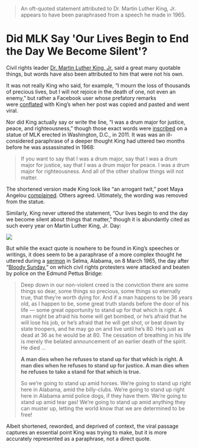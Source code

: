 > An oft-quoted statement attributed to Dr. Martin Luther King, Jr. appears to have been paraphrased from a speech he made in 1965.

# Did MLK Say 'Our Lives Begin to End the Day We Become Silent'?
Civil rights leader [Dr. Martin Luther King, Jr.](http://www.nobelprize.org/nobel_prizes/peace/laureates/1964/king-bio.html) said a great many quotable things, but words have also been attributed to him that were not his own.

It was not really King who said, for example, “I mourn the loss of thousands of precious lives, but I will not rejoice in the death of one, not even an enemy,” but rather a Facebook user whose prefatory remarks were [conflated](http://www.snopes.com/quotes/mlk/rejoice.asp) with King’s when her post was copied and pasted and went viral.

Nor did King actually say or write the line, “I was a drum major for justice, peace, and righteousness,” though those exact words were [inscribed](http://www.cbsnews.com/news/erroneous-quote-on-mlk-memorial-to-be-removed/) on a statue of MLK erected in Washington, D.C., in 2011. It was was an ill-considered paraphrase of a deeper thought King had uttered two months before he was assassinated in 1968:

> If you want to say that I was a drum major, say that I was a drum major for justice, say that I was a drum major for peace. I was a drum major for righteousness. And all of the other shallow things will not matter.

The shortened version made King look like “an arrogant twit,” poet Maya Angelou [complained](https://www.washingtonpost.com/local/maya-angelou-says-king-memorial-inscription-makes-him-look-arrogant/2011/08/30/gIQAlYChqJ_story.html). Others agreed. Ultimately, the wording was removed from the statue.

Similarly, King never uttered the statement, “Our lives begin to end the day we become silent about things that matter,” though it is abundantly cited as such every year on Martin Luther King, Jr. Day:

![](https://www.snopes.com/content/themes/snopes/dist/images/lazyload-placeholder.png)

But while the exact quote is nowhere to be found in King’s speeches or writings, it does seem to be a paraphrase of a more complex thought he uttered during a [sermon](https://books.google.com/books?id=y2mVAwAAQBAJ&pg=PA133#v=onepage&q&f=false) in Selma, Alabama, on 8 March 1965, the day after “[Bloody Sunday](http://www.blackpast.org/aah/bloody-sunday-selma-alabama-march-7-1965),” on which civil rights protesters were attacked and beaten by police on the Edmund Pettus Bridge:

> Deep down in our non-violent creed is the conviction there are some things so dear, some things so precious, some things so eternally true, that they’re worth dying for. And if a man happens to be 36 years old, as I happen to be, some great truth stands before the door of his life — some great opportunity to stand up for that which is right. A man might be afraid his home will get bombed, or he’s afraid that he will lose his job, or he’s afraid that he will get shot, or beat down by state troopers, and he may go on and live until he’s 80. He’s just as dead at 36 as he would be at 80. The cessation of breathing in his life is merely the belated announcement of an earlier death of the spirit. He died …
> 
> **A man dies when he refuses to stand up for that which is right. A man dies when he refuses to stand up for justice. A man dies when he refuses to take a stand for that which is true.**
> 
> So we’re going to stand up amid horses. We’re going to stand up right here in Alabama, amid the billy-clubs. We’re going to stand up right here in Alabama amid police dogs, if they have them. We’re going to stand up amid tear gas! We’re going to stand up amid anything they can muster up, letting the world know that we are determined to be free!

Albeit shortened, reworded, and deprived of context, the viral passage captures an essential point King was trying to make, but it is more accurately represented as a paraphrase, not a direct quote.